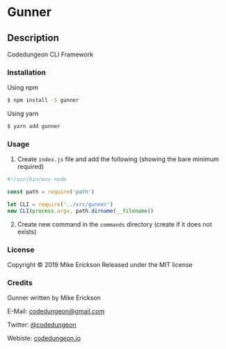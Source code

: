 # Gunner

## Description

Codedungeon CLI Framework

### Installation

Using npm

```bash
$ npm install -S gunner
```

Using yarn

```bash
$ yarn add gunner
```

### Usage

1. Create `index.js` file and add the following (showing the bare minimum required)

```js
#!/usr/bin/env node

const path = require('path')

let CLI = require('../src/gunner')
new CLI(process.argv, path.dirname(__filename))
```

2. Create new command in the `commands` directory (create if it does not exists)

### License

Copyright &copy; 2019 Mike Erickson
Released under the MIT license

### Credits

Gunner written by Mike Erickson

E-Mail: [codedungeon@gmail.com](mailto:codedungeon@gmail.com)

Twitter: [@codedungeon](http://twitter.com/codedungeon)

Webiste: [codedungeon.io](http://codedungeon.io)

```

```

